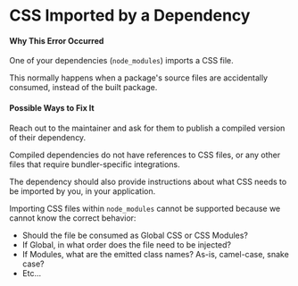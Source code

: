 # CSS Imported by a Dependency

#### Why This Error Occurred

One of your dependencies (`node_modules`) imports a CSS file.

This normally happens when a package's source files are accidentally consumed,
instead of the built package.

#### Possible Ways to Fix It

Reach out to the maintainer and ask for them to publish a compiled version of
their dependency.

Compiled dependencies do not have references to CSS files, or any other files
that require bundler-specific integrations.

The dependency should also provide instructions about what CSS needs to be
imported by you, in your application.

Importing CSS files within `node_modules` cannot be supported because we cannot
know the correct behavior:

- Should the file be consumed as Global CSS or CSS Modules?
- If Global, in what order does the file need to be injected?
- If Modules, what are the emitted class names? As-is, camel-case, snake case?
- Etc...
